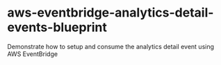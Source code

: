 # aws-eventbridge-analytics-detail-events-blueprint
Demonstrate how to setup and consume the analytics detail event using AWS EventBridge
